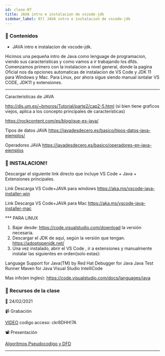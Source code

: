 ```yaml
---
id: clase-07
title: JAVA intro e instalacion de vscode-jdk
sidebar_label: 07) JAVA intro e instalacion de vscode-jdk
---
```




### 📝 Contenidos

- JAVA intro e instalacion de vscode-jdk.

Hicimos una pequeña intro de Java como lenguage de programacion, viendo sus caracteristicas y como vamos a ir trabajando los dfds.
Comenzamos primero con la instalacion a nivel general, donde la pagina Oficial nos da opciones automaticas de instalacion de VS Code y JDK 11 para Windows y Mac.
Para Linux, por ahora sigue siendo manual isntalar VS CODE, JDK11 y extensiones.

---

Caracteristicas de JAVA

http://dis.um.es/~bmoros/Tutorial/parte2/cap2-5.html (si bien tiene graficos viejos, aplica a los concepto principales de características)

https://rockcontent.com/es/blog/que-es-java/

Tipos de datos JAVA
https://javadesdecero.es/basico/tipos-datos-java-ejemplos/

Operadores JAVA
https://javadesdecero.es/basico/operadores-en-java-ejemplos

### 🚀 INSTALACION!!

Descargar el siguiente link directo que incluye VS Code + Java + Extensiones principales.

Link Descarga VS Code+JAVA para windows
https://aka.ms/vscode-java-installer-win

Link Descarga VS Code+JAVA para Mac
https://aka.ms/vscode-java-installer-mac



*** PARA LINUX
1) Bajar desde: https://code.visualstudio.com/download la versión necesaria.
2) Descargar el JDK de aquí, según la versión que tengan. https://adoptopenjdk.net/
3) Una vez instalado, abrir el VS Code , ir a extensiones y manualmente instalar las siguientes en orden(solo estas):

Language Support for Java(TM) by Red Hat
Debugger for Java
Java Test Runner
Maven for Java
Visual Studio IntelliCode

Mas info(en ingles): https://code.visualstudio.com/docs/languages/java

### 🚀 Recursos de la clase

📆 24/02/2021

📹 Grabación

[VIDEO](https://us02web.zoom.us/rec/share/C8olHicSL_8NfJB0T-iaZBu3pskXuyS6QSxz4y1mwuXukXEqp1eLpWhh7tRLrFnJ.zbUwYdRNhQxlCHBP)
codigo acceso: ckr8DHH!7A

📽 Presentación

[Algoritmos,Pseudocodigo y DFD](https://6ta-backend-online.adaitw.org/clases/07/JAVA-ComoLenguaje.pdf)

---
